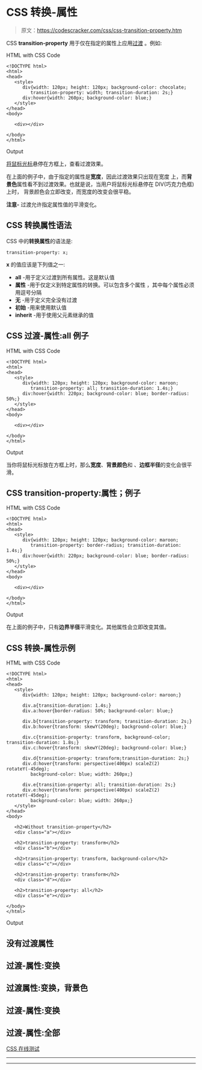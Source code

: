 # CSS 转换-属性

> 原文：<https://codescracker.com/css/css-transition-property.htm>

CSS **transition-property** 用于仅在指定的属性上应用[过渡](/css/css-transitions.htm) 。例如:

HTML with CSS Code

```
<!DOCTYPE html>
<html>
<head>
   <style>
      div{width: 120px; height: 120px; background-color: chocolate;
         transition-property: width; transition-duration: 2s;}
      div:hover{width: 260px; background-color: blue;}
   </style>
</head>
<body>

   <div></div>

</body>
</html>
```

Output

<u>将鼠标光标</u>悬停在方框上，查看过渡效果。

在上面的例子中，由于指定的属性是**宽度**，因此过渡效果只出现在宽度 上，而**背景色**属性看不到过渡效果。也就是说，当用户将鼠标光标悬停在 DIV(巧克力色框)上时， 背景颜色会立即改变，而宽度的改变会很平稳。

**注意-** 过渡允许指定属性值的平滑变化。

## CSS 转换属性语法

CSS 中的**转换属性**的语法是:

```
transition-property: x;
```

**x** 的值应该是下列值之一:

*   **all** -用于定义过渡到所有属性。这是默认值
*   **属性** -用于仅定义到特定属性的转换。可以包含多个属性 ，其中每个属性必须用逗号分隔
*   **无** -用于定义完全没有过渡
*   **初始** -用来使用默认值
*   **inherit** -用于使用父元素继承的值

## CSS 过渡-属性:all 例子

HTML with CSS Code

```
<!DOCTYPE html>
<html>
<head>
   <style>
      div{width: 120px; height: 120px; background-color: maroon;
         transition-property: all; transition-duration: 1.4s;}
      div:hover{width: 220px; background-color: blue; border-radius: 50%;}
   </style>
</head>
<body>

   <div></div>

</body>
</html>
```

Output

当你将鼠标光标放在方框上时，那么**宽度**、**背景颜色**和 、**边框半径**的变化会很平滑。

## CSS transition-property:属性；例子

HTML with CSS Code

```
<!DOCTYPE html>
<html>
<head>
   <style>
      div{width: 120px; height: 120px; background-color: maroon;
         transition-property: border-radius; transition-duration: 1.4s;}
      div:hover{width: 220px; background-color: blue; border-radius: 50%;}
   </style>
</head>
<body>

   <div></div>

</body>
</html>
```

Output

在上面的例子中，只有**边界半径**平滑变化。其他属性会立即改变其值。

## CSS 转换-属性示例

HTML with CSS Code

```
<!DOCTYPE html>
<html>
<head>
   <style>
      div{width: 120px; height: 120px; background-color: maroon;}

      div.a{transition-duration: 1.4s;}
      div.a:hover{border-radius: 50%; background-color: blue;}

      div.b{transition-property: transform; transition-duration: 2s;}
      div.b:hover{transform: skewY(20deg); background-color: blue;}

      div.c{transition-property: transform, background-color; transition-duration: 1.8s;}
      div.c:hover{transform: skewY(20deg); background-color: blue;}

      div.d{transition-property: transform;transition-duration: 2s;}
      div.d:hover{transform: perspective(400px) scaleZ(2) rotateY(-45deg);
         background-color: blue; width: 260px;}

      div.e{transition-property: all; transition-duration: 2s;}
      div.e:hover{transform: perspective(400px) scaleZ(2) rotateY(-45deg);
         background-color: blue; width: 260px;}
   </style>
</head>
<body>

   <h2>Without transition-property</h2>
   <div class="a"></div>

   <h2>transition-property: transform</h2>
   <div class="b"></div>

   <h2>transition-property: transform, background-color</h2>
   <div class="c"></div>

   <h2>transition-property: transform</h2>
   <div class="d"></div>

   <h2>transition-property: all</h2>
   <div class="e"></div>

</body>
</html>
```

Output

## 没有过渡属性

## 过渡-属性:变换

## 过渡属性:变换，背景色

## 过渡-属性:变换

## 过渡-属性:全部

[CSS 在线测试](/exam/showtest.php?subid=5)

* * *

* * *